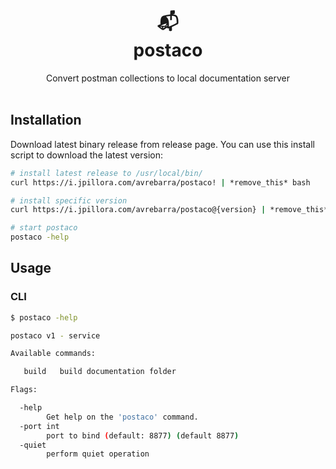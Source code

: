 <div class="info" align="center">
  <h1 class="name">📬<br>postaco</h1>
  Convert postman collections to local documentation server
  <br>
  <br>
</div>


## Installation

Download latest binary release from release page. You can use this install script to download the latest version:

```sh
# install latest release to /usr/local/bin/
curl https://i.jpillora.com/avrebarra/postaco! | *remove_this* bash

# install specific version
curl https://i.jpillora.com/avrebarra/postaco@{version} | *remove_this* bash

# start postaco
postaco -help

```

## Usage
### CLI

```bash
$ postaco -help

postaco v1 - service

Available commands:

   build   build documentation folder 

Flags:

  -help
        Get help on the 'postaco' command.
  -port int
        port to bind (default: 8877) (default 8877)
  -quiet
        perform quiet operation
```
